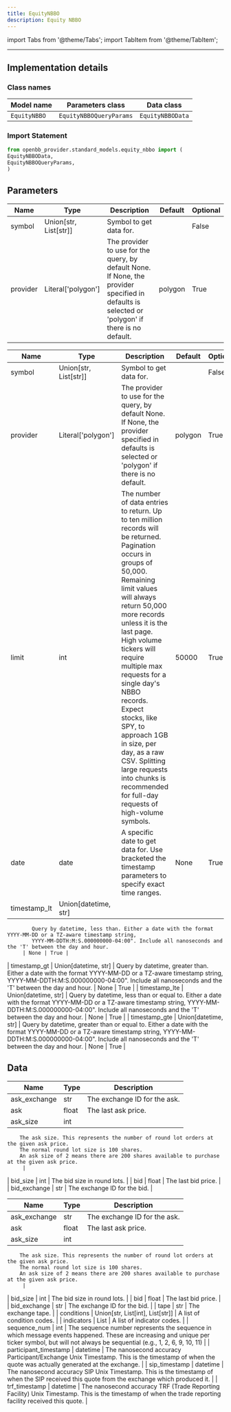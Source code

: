 ```yaml
---
title: EquityNBBO
description: Equity NBBO
---
```


<!-- markdownlint-disable MD012 MD031 MD033 -->

import Tabs from '@theme/Tabs';
import TabItem from '@theme/TabItem';

---

## Implementation details

### Class names

| Model name | Parameters class | Data class |
| ---------- | ---------------- | ---------- |
| `EquityNBBO` | `EquityNBBOQueryParams` | `EquityNBBOData` |

### Import Statement

```python
from openbb_provider.standard_models.equity_nbbo import (
EquityNBBOData,
EquityNBBOQueryParams,
)
```

## Parameters

<Tabs>
<TabItem value="standard" label="Standard">

| Name | Type | Description | Default | Optional |
| ---- | ---- | ----------- | ------- | -------- |
| symbol | Union[str, List[str]] | Symbol to get data for. |  | False |
| provider | Literal['polygon'] | The provider to use for the query, by default None. If None, the provider specified in defaults is selected or 'polygon' if there is no default. | polygon | True |
</TabItem>

<TabItem value='polygon' label='polygon'>

| Name | Type | Description | Default | Optional |
| ---- | ---- | ----------- | ------- | -------- |
| symbol | Union[str, List[str]] | Symbol to get data for. |  | False |
| provider | Literal['polygon'] | The provider to use for the query, by default None. If None, the provider specified in defaults is selected or 'polygon' if there is no default. | polygon | True |
| limit | int | The number of data entries to return. Up to ten million records will be returned. Pagination occurs in groups of 50,000. Remaining limit values will always return 50,000 more records unless it is the last page. High volume tickers will require multiple max requests for a single day's NBBO records. Expect stocks, like SPY, to approach 1GB in size, per day, as a raw CSV. Splitting large requests into chunks is recommended for full-day requests of high-volume symbols. | 50000 | True |
| date | date | A specific date to get data for. Use bracketed the timestamp parameters to specify exact time ranges. | None | True |
| timestamp_lt | Union[datetime, str] | 
            Query by datetime, less than. Either a date with the format YYYY-MM-DD or a TZ-aware timestamp string,
            YYYY-MM-DDTH:M:S.000000000-04:00". Include all nanoseconds and the 'T' between the day and hour.
         | None | True |
| timestamp_gt | Union[datetime, str] | 
            Query by datetime, greater than. Either a date with the format YYYY-MM-DD or a TZ-aware timestamp string,
            YYYY-MM-DDTH:M:S.000000000-04:00". Include all nanoseconds and the 'T' between the day and hour.
         | None | True |
| timestamp_lte | Union[datetime, str] | 
            Query by datetime, less than or equal to.
            Either a date with the format YYYY-MM-DD or a TZ-aware timestamp string,
            YYYY-MM-DDTH:M:S.000000000-04:00". Include all nanoseconds and the 'T' between the day and hour.
         | None | True |
| timestamp_gte | Union[datetime, str] | 
            Query by datetime, greater than or equal to.
            Either a date with the format YYYY-MM-DD or a TZ-aware timestamp string,
            YYYY-MM-DDTH:M:S.000000000-04:00". Include all nanoseconds and the 'T' between the day and hour.
         | None | True |
</TabItem>

</Tabs>

## Data

<Tabs>
<TabItem value="standard" label="Standard">

| Name | Type | Description |
| ---- | ---- | ----------- |
| ask_exchange | str | The exchange ID for the ask. |
| ask | float | The last ask price. |
| ask_size | int | 
        The ask size. This represents the number of round lot orders at the given ask price.
        The normal round lot size is 100 shares.
        An ask size of 2 means there are 200 shares available to purchase at the given ask price.
         |
| bid_size | int | The bid size in round lots. |
| bid | float | The last bid price. |
| bid_exchange | str | The exchange ID for the bid. |
</TabItem>

<TabItem value='polygon' label='polygon'>

| Name | Type | Description |
| ---- | ---- | ----------- |
| ask_exchange | str | The exchange ID for the ask. |
| ask | float | The last ask price. |
| ask_size | int | 
        The ask size. This represents the number of round lot orders at the given ask price.
        The normal round lot size is 100 shares.
        An ask size of 2 means there are 200 shares available to purchase at the given ask price.
         |
| bid_size | int | The bid size in round lots. |
| bid | float | The last bid price. |
| bid_exchange | str | The exchange ID for the bid. |
| tape | str | The exchange tape. |
| conditions | Union[str, List[int], List[str]] | A list of condition codes. |
| indicators | List | A list of indicator codes. |
| sequence_num | int | 
            The sequence number represents the sequence in which message events happened.
            These are increasing and unique per ticker symbol, but will not always be sequential
            (e.g., 1, 2, 6, 9, 10, 11)
         |
| participant_timestamp | datetime | 
            The nanosecond accuracy Participant/Exchange Unix Timestamp.
            This is the timestamp of when the quote was actually generated at the exchange.
         |
| sip_timestamp | datetime | 
            The nanosecond accuracy SIP Unix Timestamp.
            This is the timestamp of when the SIP received this quote from the exchange which produced it.
         |
| trf_timestamp | datetime | 
            The nanosecond accuracy TRF (Trade Reporting Facility) Unix Timestamp.
            This is the timestamp of when the trade reporting facility received this quote.
         |
</TabItem>

</Tabs>

